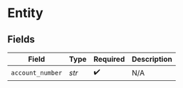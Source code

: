 # Entity


## Fields

| Field              | Type               | Required           | Description        |
| ------------------ | ------------------ | ------------------ | ------------------ |
| `account_number`   | *str*              | :heavy_check_mark: | N/A                |
